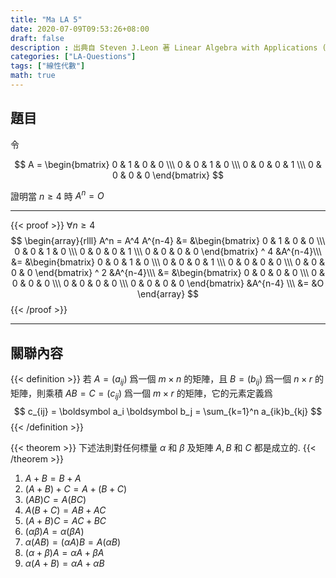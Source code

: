 ```yaml
---
title: "Ma LA 5"
date: 2020-07-09T09:53:26+08:00
draft: false
description : 出典自 Steven J.Leon 著 Linear Algebra with Applications (Ninth Edition) Page.53
categories: ["LA-Questions"]
tags: ["線性代數"]
math: true
---
```

## 題目

令

$$
A = \begin{bmatrix}
0 & 1 & 0 & 0 \\\ 
0 & 0 & 1 & 0 \\\ 
0 & 0 & 0 & 1 \\\ 
0 & 0 & 0 & 0
\end{bmatrix}
$$

證明當 $n \geq 4$ 時 $A^n = O$ 

---

{{< proof >}}
$\forall n \geq 4$
$$
\begin{array}{rlll}
A^n = A^4 A^{n-4} 
    &= &\begin{bmatrix}
            0 & 1 & 0 & 0 \\\ 
            0 & 0 & 1 & 0 \\\ 
            0 & 0 & 0 & 1 \\\ 
            0 & 0 & 0 & 0
        \end{bmatrix} ^ 4 &A^{n-4}\\\ 
    &= &\begin{bmatrix}
            0 & 0 & 1 & 0 \\\ 
            0 & 0 & 0 & 1 \\\ 
            0 & 0 & 0 & 0 \\\ 
            0 & 0 & 0 & 0
        \end{bmatrix} ^ 2 &A^{n-4}\\\ 
    &= &\begin{bmatrix}
            0 & 0 & 0 & 0 \\\ 
            0 & 0 & 0 & 0 \\\ 
            0 & 0 & 0 & 0 \\\ 
            0 & 0 & 0 & 0
        \end{bmatrix} &A^{n-4} \\\ 
    &= &O
\end{array}
$$
{{< /proof >}}

---

## 關聯內容

{{< definition >}}
若 $A=(a_{ij})$ 爲一個 $m \times n$ 的矩陣，且 $B=(b_{ij})$ 爲一個 $n \times r$ 的矩陣，則乘積 $AB = C = (c_{ij})$ 爲一個 $m \times r$ 的矩陣，它的元素定義爲
$$ c_{ij} = \boldsymbol a_i \boldsymbol b_j = \sum_{k=1}^n a_{ik}b_{kj} $$
{{< /definition >}}


{{< theorem >}}
下述法則對任何標量 $\alpha$ 和 $\beta$ 及矩陣 $A, B$ 和 $C$ 都是成立的.
{{< /theorem >}}
1. $A + B = B + A$
2. $(A+B) + C = A + (B+C)$
3. $(AB)C = A(BC)$
4. $A(B+C) = AB + AC$
5. $(A+B)C =  AC + BC$
6. $(\alpha\beta)A = \alpha(\beta A)$
7. $\alpha(AB) = (\alpha A)B = A(\alpha B)$
8. $(\alpha + \beta)A = \alpha A + \beta A$
9. $\alpha (A + B) = \alpha A + \alpha B$


